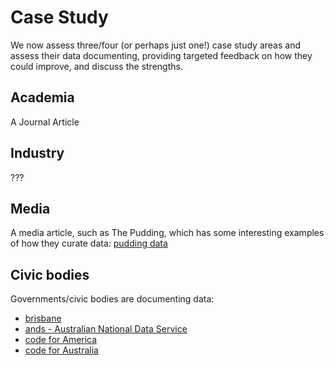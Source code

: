 # Case Study

We now assess three/four (or perhaps just one!) case study areas and assess their data documenting, providing targeted feedback on how they could improve, and discuss the strengths.

## Academia

A Journal Article

## Industry

???

## Media

A media article, such as The Pudding, which has some interesting examples of how they curate data: [pudding data](https://github.com/the-pudding/data)

## Civic bodies

Governments/civic bodies are documenting data:

- [brisbane](https://www.data.brisbane.qld.gov.au/data/dataset)
- [ands - Australian National Data Service](http://www.ands.org.au/working-with-data/publishing-and-reusing-data/data-journals)
- [code for America](https://www.codeforamerica.org/)
- [code for Australia](https://codeforaustralia.org/)
